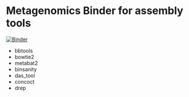 # Metagenomics Binder for assembly tools

[![Binder](https://mybinder.org/badge_logo.svg)](https://mybinder.org/v2/gh/biovcnet/metagenomics-binder-binning/master?urlpath=lab)

  - bbtools
  - bowtie2
  - metabat2
  - binsanity
  - das_tool
  - concoct
  - drep
